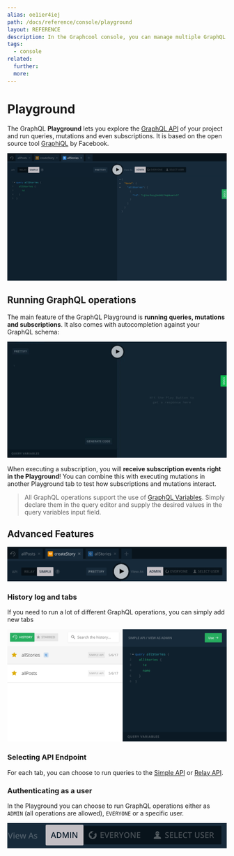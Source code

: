```yaml
---
alias: oe1ier4iej
path: /docs/reference/console/playground
layout: REFERENCE
description: In the Graphcool console, you can manage multiple GraphQL projects, define your GraphQL schema and create or modify your data set.
tags:
  - console
related:
  further:
  more:
---
```


# Playground

The GraphQL **Playground** lets you explore the [GraphQL API]() of your project and run queries, mutations and even subscriptions. It is based on the open source tool [GraphiQL](https://github.com/graphql/graphiql) by Facebook.

![](./playground.png)

## Running GraphQL operations

The main feature of the GraphQL Playground is **running queries, mutations and subscriptions**. It also comes with autocompletion against your GraphQL schema:

![](./graphql-autocompletion.gif)

When executing a subscription, you will  **receive subscription events right in the Playground**! You can combine this with executing mutations in another Playground tab to test how subscriptions and mutations interact.

> All GraphQL operations support the use of [GraphQL Variables](). Simply declare them in the query editor and supply the desired values in the query variables input field.

## Advanced Features

![](./advanced-features.png)

### History log and tabs

If you need to run a lot of different GraphQL operations, you can simply add new tabs

![](./history.png)

### Selecting API Endpoint

For each tab, you can choose to run queries to the [Simple API]() or [Relay API]().

### Authenticating as a user

In the Playground you can choose to run GraphQL operations either as `ADMIN` (all operations are allowed), `EVERYONE` or a specific user.

![](./view-as.png)

